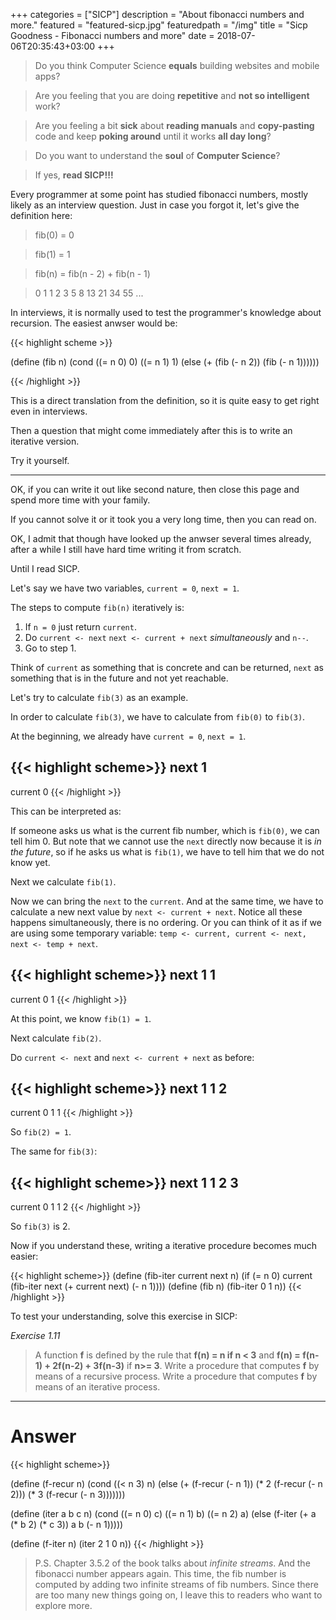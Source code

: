 +++
categories = ["SICP"]
description = "About fibonacci numbers and more."
featured = "featured-sicp.jpg"
featuredpath = "/img"
title = "Sicp Goodness - Fibonacci numbers and more"
date = 2018-07-06T20:35:43+03:00
+++

>Do you think Computer Science **equals** building websites and mobile apps? 

>Are you feeling that you are doing **repetitive** and **not so intelligent** work?

>Are you feeling a bit **sick** about **reading manuals** and **copy-pasting** code and keep **poking around** until it works **all day long**? 

>Do you want to understand the **soul** of **Computer Science**?

>If yes, **read SICP!!!**

Every programmer at some point has studied fibonacci numbers, mostly likely as an interview question. Just in case you forgot it, let's give the definition here:

>fib(0) = 0

>fib(1) = 1

>fib(n) = fib(n - 2) + fib(n - 1)

> 0 1 1 2 3 5 8 13 21 34 55 ...

In interviews, it is normally used to test the programmer's knowledge about recursion. The easiest anwser would be:

{{< highlight scheme >}}

(define (fib n)
  (cond ((= n 0) 0)
        ((= n 1) 1)
        (else
          (+ (fib (- n 2)) (fib (- n 1))))))

{{< /highlight >}}

This is a direct translation from the definition, so it is quite easy to get right even in interviews.

Then a question that might come immediately after this is to write an iterative version.

Try it yourself.

<hr />

OK, if you can write it out like second nature, then close this page and spend more time with your family.

If you cannot solve it or it took you a very long time, then you can read on.

OK, I admit that though have looked up the anwser several times already, after a while I still have hard time writing it from scratch.

Until I read SICP.

Let's say we have two variables, `current = 0`, `next = 1`.

The steps to compute `fib(n)` iteratively is:

1. If `n = 0` just return `current`.
2. Do `current <- next` `next <- current + next` *simultaneously* and `n--`.
3. Go to step 1.

Think of `current` as something that is concrete and can be returned, `next` as something that is in the future and not yet reachable.

Let's try to calculate `fib(3)` as an example.

In order to calculate `fib(3)`, we have to calculate from `fib(0)` to `fib(3)`.

At the beginning, we already have `current = 0`, `next = 1`.

{{< highlight scheme>}}
next     1 
-------------
current  0 
{{< /highlight >}}

This can be interpreted as:

If someone asks us what is the current fib number, which is `fib(0)`, we can tell him 0. But note that we cannot use the `next` directly now because it is *in the future*, so if he asks us what is `fib(1)`, we have to tell him that we do not know yet.

Next we calculate `fib(1)`.

Now we can bring the `next` to the `current`. And at the same time, we have to calculate a new next value by `next <- current + next`. Notice all these happens simultaneously, there is no ordering. Or you can think of it as if we are using some temporary variable: `temp <- current, current <- next, next <- temp + next`.

{{< highlight scheme>}}
next     1  1 
-----------------
current  0  1 
{{< /highlight >}}

At this point, we know `fib(1) = 1`.

Next calculate `fib(2)`.

Do `current <- next` and `next <- current + next` as before:

{{< highlight scheme>}}
next     1  1  2 
---------------------
current  0  1  1 
{{< /highlight >}}

So `fib(2) = 1`.

The same for `fib(3)`:

{{< highlight scheme>}}
next     1  1  2  3 
-------------------------
current  0  1  1  2 
{{< /highlight >}}

So `fib(3)` is 2.

Now if you understand these, writing a iterative procedure becomes much easier:

{{< highlight scheme>}}
(define (fib-iter current next n)
  (if (= n 0)
    current
    (fib-iter next (+ current next) (- n 1))))
(define (fib n)
  (fib-iter 0 1 n))
{{< /highlight >}}


To test your understanding, solve this exercise in SICP:

*Exercise 1.11*

>A function **f** is defined by the rule that **f(n) = n if n < 3** and **f(n) = f(n-1) + 2f(n-2) + 3f(n-3)** if **n>= 3**. Write a procedure that computes **f** by means of a recursive process. Write a procedure that computes **f** by means of an iterative process.

<hr />

# Answer
{{< highlight scheme>}}

(define (f-recur n)
  (cond ((< n 3) n)
        (else
         (+ (f-recur (- n 1)) (* 2 (f-recur (- n 2))) (* 3 (f-recur (- n 3)))))))

(define (iter a b c n)
  (cond ((= n 0) c)
        ((= n 1) b)
        ((= n 2) a)
        (else
         (f-iter (+ a (* b 2) (* c 3)) a b (- n 1)))))

(define (f-iter n) (iter 2 1 0 n))
{{< /highlight >}}

>P.S. Chapter 3.5.2 of the book talks about *infinite streams*. And the fibonacci number appears again. This time, the fib number is computed by adding two infinite streams of fib numbers. Since there are too many new things going on, I leave this to readers who want to explore more.


